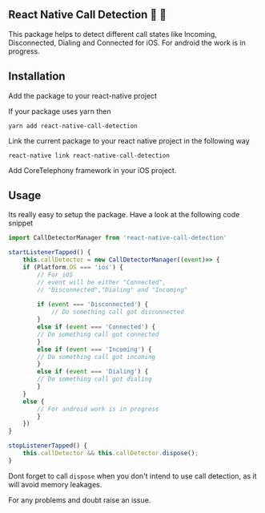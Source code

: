## React Native Call Detection 🎉 🎊

This package helps to detect different call states like Incoming, Disconnected, Dialing and Connected for iOS. For android the work is in progress.

## Installation

Add the package to your react-native project

If your package uses yarn then
```
yarn add react-native-call-detection
```

Link the current package to your react native project in the following way

```
react-native link react-native-call-detection

```

Add CoreTelephony framework in your iOS project.

## Usage
Its really easy to setup the package. Have a look at the following code snippet

``` javascript
import CallDetectorManager from 'react-native-call-detection'

startListenerTapped() {
	this.callDetector = new CallDetectorManager((event)=> {
	if (Platform.OS === 'ios') {
		// For iOS
		// event will be either "Connected", 
		// "Disconnected","Dialing" and "Incoming"
	
		if (event === 'Disconnected') {
			// Do something call got disconnected
		} 
		else if (event === 'Connected') {
		// Do something call got connected
		} 
		else if (event === 'Incoming') {
		// Do something call got incoming
		}
		else if (event === 'Dialing') {
		// Do something call got dialing
		}
	}
	else {
		// For android work is in progress
		}
	})
}

stopListenerTapped() {
	this.callDetector && this.callDetector.dispose();
}

```

Dont forget to call `dispose` when you don't intend to use call detection, as it will avoid memory leakages.

For any problems and doubt raise an issue.